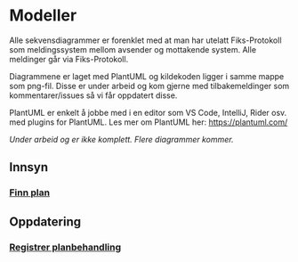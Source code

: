 # Modeller

Alle sekvensdiagrammer er forenklet med at man har utelatt Fiks-Protokoll som meldingssystem mellom avsender og mottakende system.
Alle meldinger går via Fiks-Protokoll.

Diagrammene er laget med PlantUML og kildekoden ligger i samme mappe som png-fil.
Disse er under arbeid og kom gjerne med tilbakemeldinger som kommentarer/issues så vi får oppdatert disse.

PlantUML er enkelt å jobbe med i en editor som VS Code, IntelliJ, Rider osv. med plugins for PlantUML. 
Les mer om PlantUML her: https://plantuml.com/

*Under arbeid og er ikke komplett.* *Flere diagrammer kommer.*

## Innsyn

### [Finn plan](Innsyn/planer-finn)

## Oppdatering

### [Registrer planbehandling](Oppdatering/planbehandling-registrer)

